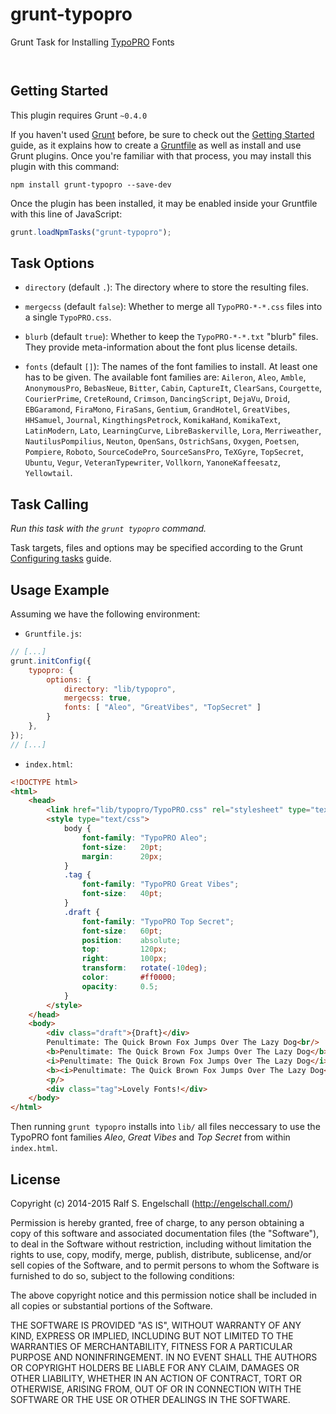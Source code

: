 
# grunt-typopro

Grunt Task for Installing [TypoPRO](http://typopro.org/) Fonts

<p/>
<img src="https://nodei.co/npm/grunt-typopro.png?downloads=true&stars=true" alt=""/>

<p/>
<img src="https://david-dm.org/rse/grunt-typopro.png" alt=""/>

## Getting Started

This plugin requires Grunt `~0.4.0`

If you haven't used [Grunt](http://gruntjs.com/)
before, be sure to check out the [Getting
Started](http://gruntjs.com/getting-started) guide, as it explains how
to create a [Gruntfile](http://gruntjs.com/sample-gruntfile) as well as
install and use Grunt plugins. Once you're familiar with that process,
you may install this plugin with this command:

```shell
npm install grunt-typopro --save-dev
```

Once the plugin has been installed, it may be enabled inside your
Gruntfile with this line of JavaScript:

```js
grunt.loadNpmTasks("grunt-typopro");
```

## Task Options

- `directory` (default `.`):
  The directory where to store the resulting files.

- `mergecss` (default `false`):
  Whether to merge all `TypoPRO-*-*.css` files into a single `TypoPRO.css`.

- `blurb` (default `true`):
  Whether to keep the `TypoPRO-*-*.txt` "blurb" files.
  They provide meta-information about the font plus license details.

- `fonts` (default `[]`):
  The names of the font families to install.
  At least one has to be given. The available font families are:
  `Aileron`, `Aleo`, `Amble`, `AnonymousPro`, `BebasNeue`, `Bitter`, `Cabin`,
  `CaptureIt`, `ClearSans`, `Courgette`, `CourierPrime`, `CreteRound`,
  `Crimson`, `DancingScript`, `DejaVu`, `Droid`, `EBGaramond`, `FiraMono`,
  `FiraSans`, `Gentium`, `GrandHotel`, `GreatVibes`, `HHSamuel`, `Journal`,
  `KingthingsPetrock`, `KomikaHand`, `KomikaText`, `LatinModern`,
  `Lato`, `LearningCurve`, `LibreBaskerville`, `Lora`, `Merriweather`,
  `NautilusPompilius`, `Neuton`, `OpenSans`, `OstrichSans`, `Oxygen`,
  `Poetsen`, `Pompiere`, `Roboto`, `SourceCodePro`, `SourceSansPro`,
  `TeXGyre`, `TopSecret`, `Ubuntu`, `Vegur`, `VeteranTypewriter`, `Vollkorn`,
  `YanoneKaffeesatz`, `Yellowtail`.

## Task Calling

_Run this task with the `grunt typopro` command._

Task targets, files and options may be specified according to the Grunt
[Configuring tasks](http://gruntjs.com/configuring-tasks) guide.

## Usage Example

Assuming we have the following environment:

- `Gruntfile.js`:

```js
// [...]
grunt.initConfig({
    typopro: {
        options: {
            directory: "lib/typopro",
            mergecss: true,
            fonts: [ "Aleo", "GreatVibes", "TopSecret" ]
        }
    },
});
// [...]
```

- `index.html`:

```html
<!DOCTYPE html>
<html>
    <head>
        <link href="lib/typopro/TypoPRO.css" rel="stylesheet" type="text/css"/>
        <style type="text/css">
            body {
                font-family: "TypoPRO Aleo";
                font-size:   20pt;
                margin:      20px;
            }
            .tag {
                font-family: "TypoPRO Great Vibes";
                font-size:   40pt;
            }
            .draft {
                font-family: "TypoPRO Top Secret";
                font-size:   60pt;
                position:    absolute;
                top:         120px;
                right:       100px;
                transform:   rotate(-10deg);
                color:       #ff0000;
                opacity:     0.5;
            }
        </style>
    </head>
    <body>
        <div class="draft">{Draft}</div>
        Penultimate: The Quick Brown Fox Jumps Over The Lazy Dog<br/>
        <b>Penultimate: The Quick Brown Fox Jumps Over The Lazy Dog</b><br/>
        <i>Penultimate: The Quick Brown Fox Jumps Over The Lazy Dog</i><br/>
        <b><i>Penultimate: The Quick Brown Fox Jumps Over The Lazy Dog</i></b><br/>
        <p/>
        <div class="tag">Lovely Fonts!</div>
    </body>
</html>
```

Then running `grunt typopro` installs into `lib/` all files neccessary
to use the TypoPRO font families _Aleo_, _Great Vibes_ and _Top Secret_
from within `index.html`.

License
-------

Copyright (c) 2014-2015 Ralf S. Engelschall (http://engelschall.com/)

Permission is hereby granted, free of charge, to any person obtaining
a copy of this software and associated documentation files (the
"Software"), to deal in the Software without restriction, including
without limitation the rights to use, copy, modify, merge, publish,
distribute, sublicense, and/or sell copies of the Software, and to
permit persons to whom the Software is furnished to do so, subject to
the following conditions:

The above copyright notice and this permission notice shall be included
in all copies or substantial portions of the Software.

THE SOFTWARE IS PROVIDED "AS IS", WITHOUT WARRANTY OF ANY KIND,
EXPRESS OR IMPLIED, INCLUDING BUT NOT LIMITED TO THE WARRANTIES OF
MERCHANTABILITY, FITNESS FOR A PARTICULAR PURPOSE AND NONINFRINGEMENT.
IN NO EVENT SHALL THE AUTHORS OR COPYRIGHT HOLDERS BE LIABLE FOR ANY
CLAIM, DAMAGES OR OTHER LIABILITY, WHETHER IN AN ACTION OF CONTRACT,
TORT OR OTHERWISE, ARISING FROM, OUT OF OR IN CONNECTION WITH THE
SOFTWARE OR THE USE OR OTHER DEALINGS IN THE SOFTWARE.

